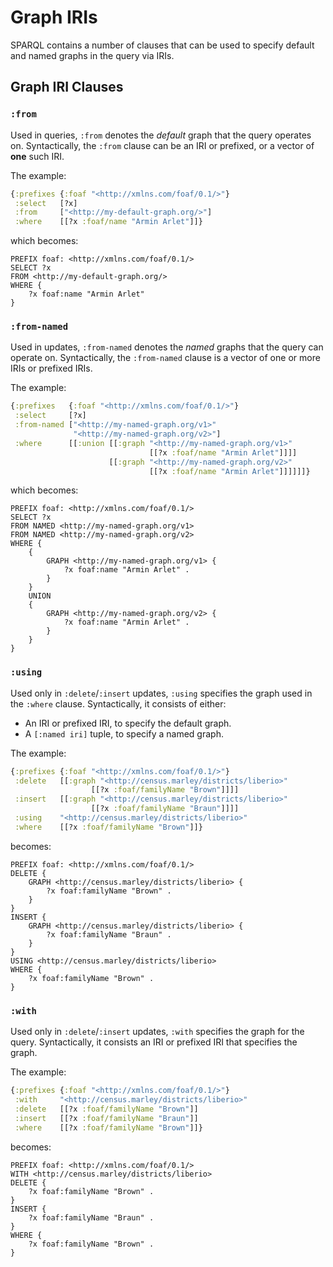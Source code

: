 # Graph IRIs

SPARQL contains a number of clauses that can be used to specify default and named graphs in the query via IRIs.

## Graph IRI Clauses

### `:from`

Used in queries, `:from` denotes the _default_ graph that the query operates on. Syntactically, the `:from` clause can be an IRI or prefixed, or a vector of **one** such IRI.

The example:
```clojure
{:prefixes {:foaf "<http://xmlns.com/foaf/0.1/>"}
 :select   [?x]
 :from     ["<http://my-default-graph.org/>"]
 :where    [[?x :foaf/name "Armin Arlet"]]}
```
which becomes:
```sparql
PREFIX foaf: <http://xmlns.com/foaf/0.1/>
SELECT ?x
FROM <http://my-default-graph.org/>
WHERE {
    ?x foaf:name "Armin Arlet"
}
```

### `:from-named`

Used in updates, `:from-named` denotes the _named_ graphs that the query can operate on. Syntactically, the `:from-named` clause is a vector of one or more IRIs or prefixed IRIs.

The example:
```clojure
{:prefixes   {:foaf "<http://xmlns.com/foaf/0.1/>"}
 :select     [?x]
 :from-named ["<http://my-named-graph.org/v1>"
              "<http://my-named-graph.org/v2>"]
 :where      [[:union [[:graph "<http://my-named-graph.org/v1>"
                               [[?x :foaf/name "Armin Arlet"]]]]
                      [[:graph "<http://my-named-graph.org/v2>"
                               [[?x :foaf/name "Armin Arlet"]]]]]]}
```
which becomes:
```sparql
PREFIX foaf: <http://xmlns.com/foaf/0.1/>
SELECT ?x
FROM NAMED <http://my-named-graph.org/v1>
FROM NAMED <http://my-named-graph.org/v2>
WHERE {
    {
        GRAPH <http://my-named-graph.org/v1> {
            ?x foaf:name "Armin Arlet" .
        }
    }
    UNION
    {
        GRAPH <http://my-named-graph.org/v2> {
            ?x foaf:name "Armin Arlet" .
        }
    }
}
```

### `:using`

Used only in `:delete`/`:insert` updates, `:using` specifies the graph used in the `:where` clause. Syntactically, it consists of either:
- An IRI or prefixed IRI, to specify the default graph.
- A `[:named iri]` tuple, to specify a named graph.

The example:
```clojure
{:prefixes {:foaf "<http://xmlns.com/foaf/0.1/>"}
 :delete   [[:graph "<http://census.marley/districts/liberio>"
                  [[?x :foaf/familyName "Brown"]]]]
 :insert   [[:graph "<http://census.marley/districts/liberio>"
                  [[?x :foaf/familyName "Braun"]]]]
 :using    "<http://census.marley/districts/liberio>"
 :where    [[?x :foaf/familyName "Brown"]]}
```
becomes:
```sparql
PREFIX foaf: <http://xmlns.com/foaf/0.1/>
DELETE {
    GRAPH <http://census.marley/districts/liberio> {
        ?x foaf:familyName "Brown" .
    }
}
INSERT {
    GRAPH <http://census.marley/districts/liberio> {
        ?x foaf:familyName "Braun" .
    }
}
USING <http://census.marley/districts/liberio>
WHERE {
    ?x foaf:familyName "Brown" .
}
```

### `:with`

Used only in `:delete`/`:insert` updates, `:with` specifies the graph for the query. Syntactically, it consists an IRI or prefixed IRI that specifies the graph.

The example:
```clojure
{:prefixes {:foaf "<http://xmlns.com/foaf/0.1/>"}
 :with     "<http://census.marley/districts/liberio>"
 :delete   [[?x :foaf/familyName "Brown"]]
 :insert   [[?x :foaf/familyName "Braun"]]
 :where    [[?x :foaf/familyName "Brown"]]}
```
becomes:
```sparql
PREFIX foaf: <http://xmlns.com/foaf/0.1/>
WITH <http://census.marley/districts/liberio>
DELETE {
    ?x foaf:familyName "Brown" .
}
INSERT {
    ?x foaf:familyName "Braun" .
}
WHERE {
    ?x foaf:familyName "Brown" .
}
```
